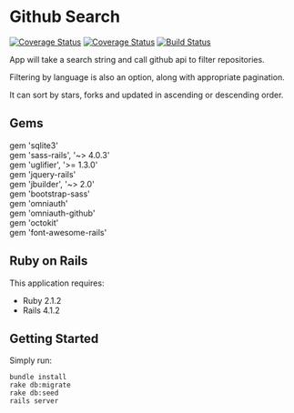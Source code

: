 Github Search
================

[![Coverage Status](https://coveralls.io/repos/arturo-kon/github-search-rails/badge.png)](https://coveralls.io/r/arturo-kon/github-search-rails)
[![Coverage Status](https://img.shields.io/coveralls/arturo-kon/github-search-rails/master.svg)](https://coveralls.io/r/arturo-kon/github-search-rails)
[![Build Status](https://img.shields.io/travis/arturo-kon/github-search-rails/master.svg)](https://travis-ci.org/arturo-kon/github-search-rails)

App will take a search string and call github api to filter repositories.

Filtering by language is also an option, along with appropriate pagination.

It can sort by stars, forks and updated in ascending or descending order.


Gems
-----------

gem 'sqlite3'  
gem 'sass-rails', '~> 4.0.3'  
gem 'uglifier', '>= 1.3.0'  
gem 'jquery-rails'  
gem 'jbuilder', '~> 2.0'  
gem 'bootstrap-sass'  
gem 'omniauth'  
gem 'omniauth-github'  
gem 'octokit'  
gem 'font-awesome-rails'  

Ruby on Rails
-------------

This application requires:

- Ruby 2.1.2
- Rails 4.1.2


Getting Started
---------------

Simply run:  

``bundle install``  
``rake db:migrate``  
``rake db:seed``  
``rails server``  


